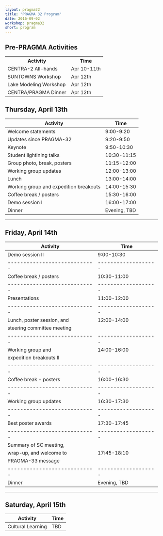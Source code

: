 ```yaml
---
layout: pragma32
title: "PRAGMA 32 Program"
date: 2016-09-02
workshop: pragma32
short: program
---
```



## Pre-PRAGMA Activities 
 
<table class="program32">
  <tr>
    <th>Activity</th>
    <th>Time</th>
  </tr>
  <tr>
    <td>CENTRA-2 All-hands</td>
    <td>Apr 10-11th</td>
  </tr>
  <tr>
    <td>SUNTOWNS Workshop</td>
    <td>Apr 12th</td>
  </tr>
  <tr> 
    <td>Lake Modeling Workshop</td>
    <td>Apr 12th</td>
  </tr>
  <tr>
    <td>CENTRA/PRAGMA Dinner</td>
    <td>Apr 12th</td>
  </tr>
</table>
 
 
## Thursday, April 13th
 
| Activity                    | Time |
| ----------------------------|------------------- |
| Welcome statements          | 9:00-9:20 |
| Updates since PRAGMA-32     | 9:20-9:50 |
| Keynote                     | 9:50-10:30 |
| Student lightining talks    | 10:30-11:15 |
| Group photo, break, posters | 11:15-12:00 |
| Working group updates       | 12:00-13:00 |
| Lunch                       | 13:00-14:00 |
| Working group and expedition breakouts | 14:00-15:30 |
| Coffee break / posters      | 15:30-16:00 |
| Demo session I              | 16:00-17:00 |
| Dinner                      | Evening, TBD |
 
---
 
 
## Friday, April 14th
 
 
Activity                    | Time
----------------------------|-------------------
Demo session II             | 9:00-10:30
----------------------------|-------------------
Coffee break / posters      | 10:30-11:00
----------------------------|-------------------
Presentations               | 11:00-12:00
----------------------------|-------------------
Lunch, poster session, and  | 12:00-14:00
steering committee meeting  |
----------------------------|-------------------
Working group and           | 14:00-16:00
expedition breakouts II     |
----------------------------|-------------------
Coffee break + posters      | 16:00-16:30
----------------------------|-------------------
Working group updates       | 16:30-17:30
----------------------------|-------------------
Best poster awards          | 17:30-17:45
----------------------------|-------------------
Summary of SC meeting,      | 
wrap-up, and welcome to     | 17:45-18:10
PRAGMA-33 message           | 
----------------------------|-------------------
Dinner                      | Evening, TBD
 
 
---
 
 
## Saturday, April 15th
 
 
Activity                    | Time
----------------------------|-------------------
Cultural Learning           | TBD


